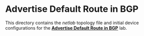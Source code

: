 # Advertise Default Route in BGP

This directory contains the *netlab* topology file and initial device configurations for the **[Advertise Default Route in BGP](../../docs/basic/c-default-route.md)** lab.
